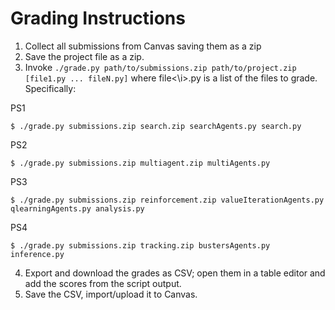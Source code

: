 # Grading Instructions

1. Collect all submissions from Canvas saving them as a zip
2. Save the project file as a zip.
3. Invoke `./grade.py path/to/submissions.zip path/to/project.zip [file1.py ... fileN.py]` where file\<\i>.py is a list of the files to grade. Specifically:

PS1
```
$ ./grade.py submissions.zip search.zip searchAgents.py search.py
```
PS2
```
$ ./grade.py submissions.zip multiagent.zip multiAgents.py
```
PS3
```
$ ./grade.py submissions.zip reinforcement.zip valueIterationAgents.py qlearningAgents.py analysis.py
```
PS4
```
$ ./grade.py submissions.zip tracking.zip bustersAgents.py inference.py
```
4. Export and download the grades as CSV; open them in a table editor and add the scores from the script output.
5. Save the CSV, import/upload it to Canvas.